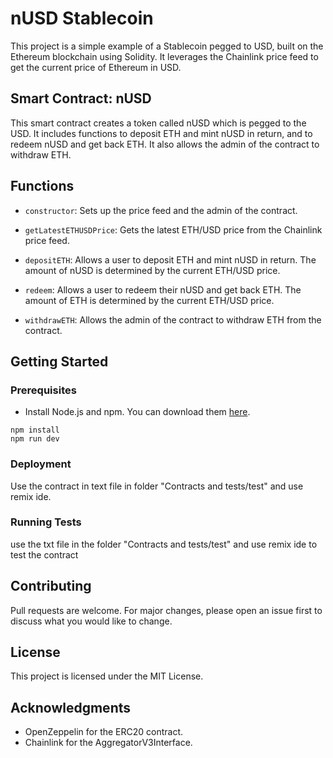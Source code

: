 # nUSD Stablecoin

This project is a simple example of a Stablecoin pegged to USD, built on the Ethereum blockchain using Solidity. It leverages the Chainlink price feed to get the current price of Ethereum in USD.

## Smart Contract: nUSD

This smart contract creates a token called nUSD which is pegged to the USD. It includes functions to deposit ETH and mint nUSD in return, and to redeem nUSD and get back ETH. It also allows the admin of the contract to withdraw ETH.

## Functions

- `constructor`: Sets up the price feed and the admin of the contract.

- `getLatestETHUSDPrice`: Gets the latest ETH/USD price from the Chainlink price feed.

- `depositETH`: Allows a user to deposit ETH and mint nUSD in return. The amount of nUSD is determined by the current ETH/USD price.

- `redeem`: Allows a user to redeem their nUSD and get back ETH. The amount of ETH is determined by the current ETH/USD price.

- `withdrawETH`: Allows the admin of the contract to withdraw ETH from the contract.

## Getting Started

### Prerequisites

- Install Node.js and npm. You can download them [here](https://nodejs.org/en/download/).

```
npm install 
npm run dev 
```

### Deployment

 Use the contract in text file in folder "Contracts and tests/test" and use remix ide.

### Running Tests

 use the txt file in the folder "Contracts and tests/test" and use remix ide to test the contract

## Contributing

Pull requests are welcome. For major changes, please open an issue first to discuss what you would like to change.

## License

This project is licensed under the MIT License.

## Acknowledgments

- OpenZeppelin for the ERC20 contract.
- Chainlink for the AggregatorV3Interface.